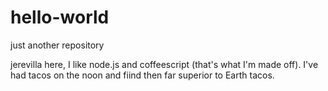 # hello-world
just another repository

jerevilla here, I like node.js and coffeescript (that's what I'm made off).
I've had tacos on the noon and fiind then far superior to Earth tacos.
